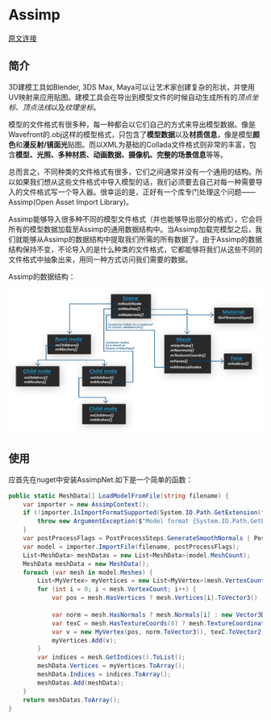 ﻿# Assimp

[原文连接](https://learnopengl-cn.github.io/03%20Model%20Loading/01%20Assimp/#assimp)

## 简介

3D建模工具如Blender, 3DS Max, Maya可以让艺术家创建复杂的形状，并使用UV映射来应用贴图。建模工具会在导出到模型文件的时候自动生成所有的*顶点坐标*、*顶点法线*以及*纹理坐标*。

模型的文件格式有很多种，每一种都会以它们自己的方式来导出模型数据。像是Wavefront的.obj这样的模型格式，只包含了**模型数据**以及**材质信息**，像是模型**颜色**和**漫反射/镜面光**贴图。而以XML为基础的Collada文件格式则非常的丰富，包含**模型、光照、多种材质、动画数据、摄像机、完整的场景信息**等等。

总而言之，不同种类的文件格式有很多，它们之间通常并没有一个通用的结构。所以如果我们想从这些文件格式中导入模型的话，我们必须要去自己对每一种需要导入的文件格式写一个导入器。很幸运的是，正好有一个库专门处理这个问题——Assimp(Open Asset Import Library)。

Assimp能够导入很多种不同的模型文件格式（并也能够导出部分的格式），它会将所有的模型数据加载至Assimp的通用数据结构中。当Assimp加载完模型之后，我们就能够从Assimp的数据结构中提取我们所需的所有数据了。由于Assimp的数据结构保持不变，不论导入的是什么种类的文件格式，它都能够将我们从这些不同的文件格式中抽象出来，用同一种方式访问我们需要的数据。

Assimp的数据结构：

![Assimp数据结构](assimp_structure.png "Assimp数据结构")

## 使用
应首先在nuget中安装AssimpNet.如下是一个简单的函数：
```csharp
public static MeshData[] LoadModelFromFile(string filename) {
    var importer = new AssimpContext();
    if (!importer.IsImportFormatSupported(System.IO.Path.GetExtension(filename))) {
        throw new ArgumentException($"Model format {System.IO.Path.GetExtension(filename)} is not supported. Cannot load {filename}.", nameof(filename));
    }
    var postProcessFlags = PostProcessSteps.GenerateSmoothNormals | PostProcessSteps.CalculateTangentSpace;
    var model = importer.ImportFile(filename, postProcessFlags);
    List<MeshData> meshDatas = new List<MeshData>(model.MeshCount);
    MeshData meshData = new MeshData();
    foreach (var mesh in model.Meshes) {
        List<MyVertex> myVertices = new List<MyVertex>(mesh.VertexCount);
        for (int i = 0; i < mesh.VertexCount; i++) {
            var pos = mesh.HasVertices ? mesh.Vertices[i].ToVector3() : new Vector3();

            var norm = mesh.HasNormals ? mesh.Normals[i] : new Vector3D();
            var texC = mesh.HasTextureCoords(0) ? mesh.TextureCoordinateChannels[0][i] : new Vector3D(1, 1, 0);
            var v = new MyVertex(pos, norm.ToVector3(), texC.ToVector2());
            myVertices.Add(v);
        }
        var indices = mesh.GetIndices().ToList();
        meshData.Vertices = myVertices.ToArray();
        meshData.Indices = indices.ToArray();
        meshDatas.Add(meshData);
    }
    return meshDatas.ToArray();
}
```
